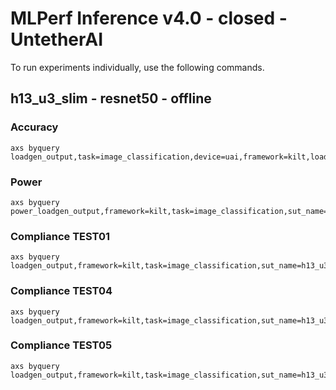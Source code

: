 
# MLPerf Inference v4.0 - closed - UntetherAI

To run experiments individually, use the following commands.

## h13_u3_slim - resnet50 - offline

### Accuracy  

```
axs byquery loadgen_output,task=image_classification,device=uai,framework=kilt,loadgen_scenario=Offline,sut_name=h13_u3_slim,loadgen_mode=AccuracyOnly,collection_name=experiments,loadgen_min_duration_s=10,loadgen_buffer_size=50000
```

### Power 

```
axs byquery power_loadgen_output,framework=kilt,task=image_classification,sut_name=h13_u3_slim,device=uai,loadgen_mode=PerformanceOnly,loadgen_compliance_test-,loadgen_scenario=Offline,model_name=resnet50,governor_powersave_set+,DIMM=4,final+
```

### Compliance TEST01

```
axs byquery loadgen_output,framework=kilt,task=image_classification,sut_name=h13_u3_slim,device=uai,loadgen_mode=PerformanceOnly,loadgen_compliance_test=TEST01,loadgen_scenario=Offline,loadgen_target_qps=168000
```

### Compliance TEST04

```
axs byquery loadgen_output,framework=kilt,task=image_classification,sut_name=h13_u3_slim,device=uai,loadgen_mode=PerformanceOnly,loadgen_compliance_test=TEST04,loadgen_scenario=Offline,loadgen_target_qps=168000
```

### Compliance TEST05

```
axs byquery loadgen_output,framework=kilt,task=image_classification,sut_name=h13_u3_slim,device=uai,loadgen_mode=PerformanceOnly,loadgen_compliance_test=TEST05,loadgen_scenario=Offline,loadgen_target_qps=168000
```

